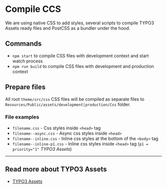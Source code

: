 # Compile CCS

We are using native CSS to add styles, several scripts to compile TYPO3 Assets ready files and PostCSS as a bundler under the hood.

## Commands

- `npm start` to compile CSS files with development context and start watch process
- `npm run build` to compile CSS files with development and production context

## Prepare files

All root `theme/src/css` CSS files will be compiled as separate files to `Resources/Public/assets/development|production/Css` folder.

### File examples

- `filename.css` - Css styles inside `<head>` tag
- `filename--async.css` - Async css styles inside `<head>`
- `filename--inline.css` - Inline css styles at the bottom of the `<body>` tag
- `filename--inline-p1.css` - Inline css styles inside `<head>` tag (`p1 = priority="1"` _TYPO3 Assets_)

***

## Read more about TYPO3 Assets
- [TYPO3 Assets](https://docs.typo3.org/m/typo3/reference-coreapi/10.4/en-us/ApiOverview/Assets/Index.html)
